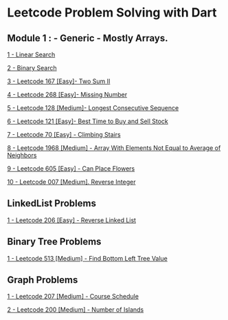 #   Leetcode Problem Solving with Dart

##   Module 1 : - Generic - Mostly Arrays.

[1 - Linear Search](/code_base/linear_search.dart)

[2 - Binary Search](/code_base/binary_search.dart)

[3 - Leetcode 167 [Easy]- Two Sum II ](/code_base/two_sum_2.dart)

[4 - Leetcode 268 [Easy]- Missing Number](/code_base/missing_number.dart)

[5 - Leetcode 128 [Medium]- Longest Consecutive Sequence](/code_base/longest_consecutive_sequence.dart)

[6 - Leetcode 121 [Easy]- Best Time to Buy and Sell Stock](/code_base/best_time_to_buy_and_sell_stock.dart)

[7 - Leetcode 70 [Easy] - Climbing Stairs](/code_base/climbing_stairs.dart)

[8 - Leetcode 1968 [Medium] - Array With Elements Not Equal to Average of Neighbors](/code_base/array_with_elements_not_equal_av.dart)

[9 - Leetcode 605 [Easy] - Can Place Flowers](/code_base/can_place_flowers.dart)

[10 - Leetcode 007 [Medium]. Reverse Integer](/code_base/reverse_integer.dart)

## LinkedList Problems

[1 - Leetcode 206 [Easy] - Reverse Linked List](/code_base/reverse_linked_list.dart)

## Binary Tree Problems

[1 - Leetcode 513 [Medium] - Find Bottom Left Tree Value](/code_base/find_bottom_left_tree_value.dart)

## Graph Problems
[1 - Leetcode 207 [Medium] - Course Schedule](/code_base/course_schedule.dart)

[2 - Leetcode 200 [Medium] - Number of Islands](/code_base/number_of_islands.dart)


